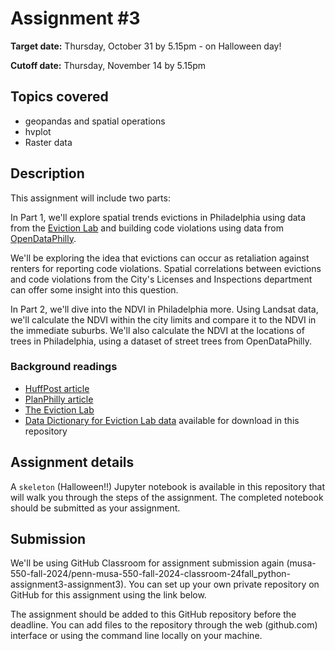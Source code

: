 # Assignment #3

**Target date:** Thursday, October 31 by 5.15pm - on Halloween day!

**Cutoff date:** Thursday, November 14 by 5.15pm

## Topics covered

- geopandas and spatial operations
- hvplot
- Raster data


## Description

This assignment will include two parts:

In Part 1, we'll explore spatial trends evictions in Philadelphia using data from the [Eviction Lab](https://evictionlab.org/) and building code violations using data from [OpenDataPhilly](https://www.opendataphilly.org/).

We'll be exploring the idea that evictions can occur as retaliation against renters for reporting code violations. Spatial correlations between evictions and code violations from the City's Licenses and Inspections department can offer some insight into this question.

In Part 2, we'll dive into the NDVI in Philadelphia more. Using Landsat data, we'll calculate the NDVI within
the city limits and compare it to the NDVI in the immediate suburbs. We'll also calculate the NDVI at the
locations of trees in Philadelphia, using a dataset of street trees from OpenDataPhilly.

### Background readings

- [HuffPost article](https://www.huffingtonpost.com/entry/cities-are-starting-to-pay-attention-to-the-eviction-crisis-thats-devastated-poor-tenants_us_5b1a7b21e4b0bbb7a0dbd59e)
- [PlanPhilly article](http://planphilly.com/articles/2018/04/12/philly-landlords-evict-more-people-than-owners-in-other-large-cities)
- [The Eviction Lab](https://evictionlab.org/)
- [Data Dictionary for Eviction Lab data](./eviction_lab_data_dictionary.txt) available for download in this repository

## Assignment details

A `skeleton` (Halloween!!) Jupyter notebook is available in this repository that will walk you through the steps of the assignment. The completed notebook should be submitted as your assignment.

## Submission

We'll be using GitHub Classroom for assignment submission again (musa-550-fall-2024/penn-musa-550-fall-2024-classroom-24fall_python-assignment3-assignment3). You can set up your own private repository on GitHub for this assignment using the link below.



The assignment should be added to this GitHub repository before the deadline. You can add files to the repository through the web (github.com) interface or using the command line locally on your machine.
